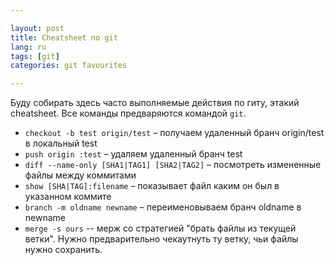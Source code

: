 ```yaml
---

layout: post  
title: Cheatsheet по git  
lang: ru  
tags: [git]  
categories: git favourites  

---
```


Буду собирать здесь часто выполняемые действия по гиту, этакий cheatsheet. Все команды предваряются командой `git`.

* `checkout -b test origin/test` – получаем удаленный бранч origin/test в локальный test
* `push origin :test` – удаляем удаленный бранч test
* `diff --name-only [SHA1|TAG1] [SHA2|TAG2]` – посмотреть измененные файлы между коммитами
* `show [SHA|TAG]:filename` – показывает файл каким он был в указанном коммите
* `branch -m oldname newname` – переименовываем бранч oldname в newname
* `merge -s ours` -- мерж со стратегией "брать файлы из текущей ветки". Нужно предварительно чекаутнуть ту ветку, чьи файлы нужно сохранить.
